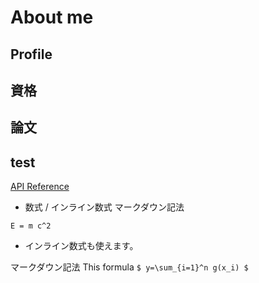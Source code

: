 # About me
## Profile

## 資格

## 論文


## test
[API Reference](201809.md)
- 数式 / インライン数式
マークダウン記法
```
E = m c^2
```
- インライン数式も使えます。

マークダウン記法
This formula `$ y=\sum_{i=1}^n g(x_i) $`